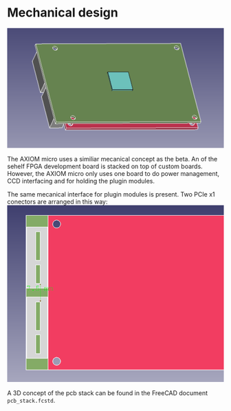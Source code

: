 # Mechanical design
![pcbstack planign preview](../assets/pcbstack_preview.png)

The AXIOM micro uses a similiar mecanical concept as the beta. An of the sehelf FPGA development board is stacked
on top of custom boards. However, the AXIOM micro only uses one board to do power management, CCD interfacing and for
holding the plugin modules.

The same mecanical interface for plugin modules is present. Two PCIe x1 conectors are arranged in this way:
![plugin connector layout](../assets/plugin_layout.png)

A 3D concept of the pcb stack can be found in the FreeCAD document `pcb_stack.fcstd`.